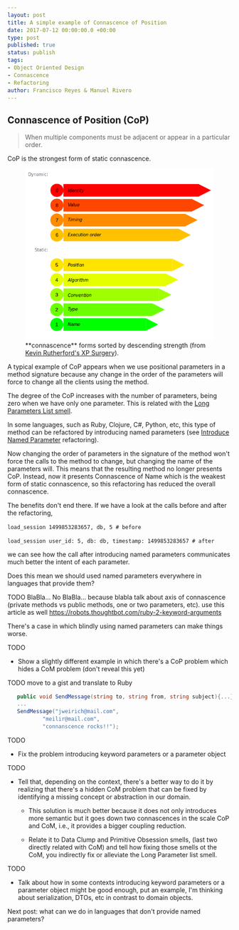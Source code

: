 ```yaml
---
layout: post
title: A simple example of Connascence of Position
date: 2017-07-12 00:00:00.0 +00:00
type: post
published: true
status: publish
tags:
- Object Oriented Design
- Connascence
- Refactoring
author: Francisco Reyes & Manuel Rivero
---
```


## Connascence of Position (CoP)

> When multiple components must be adjacent or appear in a particular order.

CoP is the strongest form of static connascence.

<figure>
    <img src="/assets/connascence-o-meter.png" alt="Connascence forms sorted by descending strength (from Kevin Rutherford's XP Surgery)" />
    <figcaption>
      **connascence** forms sorted by descending strength (from <a href="http://xpsurgery.eu/resources/connascence/">Kevin Rutherford's XP Surgery</a>).
    </figcaption>
</figure>

A typical example of CoP appears when we use positional parameters in a method signature because any change in the order of the parameters will force to change all the clients using the method.

<script src="https://gist.github.com/trikitrok/d72f1c05fdd0dffdc87c3da35e4ffe4d.js"></script>

The degree of the CoP increases with the number of parameters, being zero when we have only one parameter. This is related with the [Long Parameters List smell](http://www.informit.com/articles/article.aspx?p=1400866&seqNum=4).

In some languages, such as Ruby, Clojure, C#, Python, etc, this type of method can be refactored by introducing named parameters (see [Introduce Named Parameter](http://refactoring.com/catalog/introduceNamedParameter.html) refactoring). 

<script src="https://gist.github.com/trikitrok/c57de73f3fe2db22768fa63068617fb5.js"></script>

Now changing the order of parameters in the signature of the method won't force the calls to the method to change,
but changing the name of the parameters will. This means that the resulting method no longer presents CoP. Instead, now it presents Connascence of Name which is the weakest form of static connascence, so this refactoring has reduced the overall connascence.

The benefits don't end there. If we have a look at the calls before and after the refactoring,

`load_session 1499853283657, db, 5 # before`

`load_session user_id: 5, db: db, timestamp: 1499853283657 # after` 

we can see how the call after introducing named parameters communicates much better the intent of each parameter.

Does this mean we should used named parameters everywhere in languages that provide them?

TODO
BlaBla... No BlaBla... because blabla talk about axis of connascence (private methods vs public methods, one or two parameters, etc). use this article as well https://robots.thoughtbot.com/ruby-2-keyword-arguments

There's a case in which blindly using named parameters can make things worse.

TODO
* Show a slightly different example in which there's a CoP problem which hides a CoM problem (don't reveal this yet)

TODO move to a gist and translate to Ruby
```csharp
   public void SendMessage(string to, string from, string subject){...}
   ...
   SendMessage("jweirich@mail.com", 
           "meilir@mail.com",
           "connanscence rocks!!");
```

TODO
* Fix the problem introducing keyword parameters or a parameter object

TODO
* Tell that, depending on the context, there's a better way to do it by realizing that
there's a hidden CoM problem that can be fixed by identifying a missing concept or abstraction
in our domain.
  * This solution is much better because it does not only introduces more semantic but it goes down two connascences in the scale CoP and CoM, i.e., it provides a bigger coupling reduction.

  * Relate it to Data Clump and Primitive Obsession smells, (last two directly related with CoM) and tell how fixing those smells ot the CoM, you indirectly fix or alleviate the Long Parameter list smell.

TODO
* Talk about how in some contexts introducing keyword parameters or a parameter object might be good enough, put an example, I'm thinking about serialization, DTOs, etc in contrast to domain objects. 


Next post: what can we do in languages that don't provide named parameters?